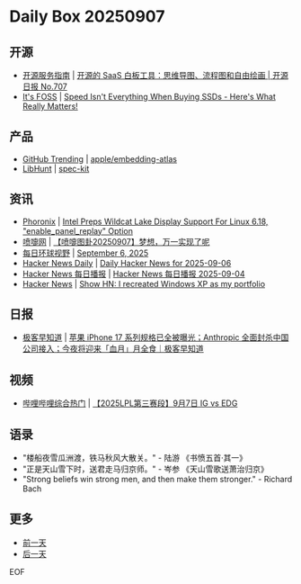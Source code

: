 # Daily Box 20250907

## 开源
- [开源服务指南](https://osguider.com/blog/) | [开源的 SaaS 白板工具：思维导图、流程图和自由绘画 | 开源日报 No.707](https://osguider.com/blog/post/daily/daily-707/)
- [It's FOSS](https://itsfoss.com/) | [Speed Isn't Everything When Buying SSDs - Here's What Really Matters!](https://itsfoss.com/ssd-parameters/)

## 产品
- [GitHub Trending](https://github.com/trending?since=daily) | [apple/embedding-atlas](https://github.com/apple/embedding-atlas)
- [LibHunt](https://www.libhunt.com/) | [spec-kit](https://www.libhunt.com/r/spec-kit)

## 资讯
- [Phoronix](https://www.phoronix.com/) | [Intel Preps Wildcat Lake Display Support For Linux 6.18, "enable_panel_replay" Option](https://www.phoronix.com/news/Intel-DRM-Next-Linux-6.18)
- [喷嚏网](http://www.dapenti.com/blog/blog.asp?subjectid=70&name=xilei) | [【喷嚏图卦20250907】梦想，万一实现了呢](http://www.dapenti.com/blog/more.asp?name=xilei&id=188096)
- [每日环球视野](https://idai.ly/) | [September 6, 2025](http://m.idai.ly/se/a193iG?1757116800)
- [Hacker News Daily](https://www.daemonology.net/hn-daily/) | [Daily Hacker News for 2025-09-06](https://www.daemonology.net/hn-daily/2025-09-06.html)
- [Hacker News 每日播报](https://hacker-news.agi.li/) | [Hacker News 每日播报 2025-09-04](https://hacker-news.agi.li/post/2025-09-04)
- [Hacker News](https://news.ycombinator.com/front) | [Show HN: I recreated Windows XP as my portfolio](https://news.ycombinator.com/item?id=45154609)

## 日报
- [极客早知道](https://www.geekpark.net/column/74) | [苹果 iPhone 17 系列规格已全被曝光；Anthropic 全面封杀中国公司接入；今夜将迎来「血月」月全食｜极客早知道](https://www.geekpark.net/news/353568)

## 视频
- [哔哩哔哩综合热门](https://www.bilibili.com/v/popular/all/) | [【2025LPL第三赛段】9月7日 IG vs EDG](https://b23.tv/BV1itY5zKEDj)

## 语录
- "楼船夜雪瓜洲渡，铁马秋风大散关。" - 陆游 《书愤五首·其一》
- "正是天山雪下时，送君走马归京师。" - 岑参 《天山雪歌送萧治归京》
- "Strong beliefs win strong men, and then make them stronger." - Richard Bach

## 更多
- [前一天](daily-box-20250906.md)
- [后一天](daily-box-20250908.md)

EOF